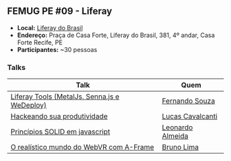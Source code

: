 ## FEMUG PE #09 - Liferay

* **Local:** [Liferay do Brasil](https://www.liferay.com/pt/home)
* **Endereço:** Praça de Casa Forte, Liferay do Brasil, 381, 4º andar, Casa Forte Recife, PE
* **Participantes:** ~30 pessoas

### Talks

| Talk                            | Quem                                                               
| ------------------------------  | ------------------------------------------------------------------
| [Liferay Tools (MetalJs, Senna.js e WeDeploy)](https://www.slideshare.net/FernandoSouza5/liferay-tools) | [Fernando Souza](http://github.com/fernandosouza/)
| [Hackeando sua produtividade](https://pt.slideshare.net/lucascmelo/hackeando-sua-produtividade) | [Lucas Cavalcanti](https://github.com/lucascmelo)
| [Princípios SOLID em javascript](#) | [Leonardo Almeida](https://github.com/lhew)
| [O realístico mundo do WebVR com A-Frame](http://brunolima.io/talk-mozvr-aframe/#/3) | [Bruno Lima](https://github.com/brunolimawd)
